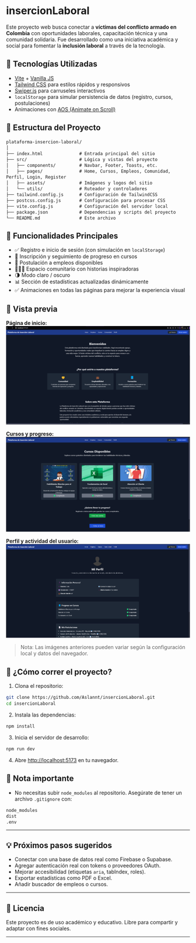 # insercionLaboral

Este proyecto web busca conectar a **víctimas del conflicto armado en Colombia** con oportunidades laborales, capacitación técnica y una comunidad solidaria. Fue desarrollado como una iniciativa académica y social para fomentar la **inclusión laboral** a través de la tecnología.

## 🚀 Tecnologías Utilizadas

- [Vite](https://vitejs.dev/) + [Vanilla JS](https://developer.mozilla.org/es/docs/Web/JavaScript)
- [Tailwind CSS](https://tailwindcss.com/) para estilos rápidos y responsivos
- [Swiper.js](https://swiperjs.com/) para carruseles interactivos
- `localStorage` para simular persistencia de datos (registro, cursos, postulaciones)
- Animaciones con [AOS (Animate on Scroll)](https://michalsnik.github.io/aos/)

## 📂 Estructura del Proyecto

```
plataforma-insercion-laboral/
│
├── index.html              # Entrada principal del sitio
├── src/                    # Lógica y vistas del proyecto
│   ├── components/         # Navbar, Footer, Toasts, etc.
│   ├── pages/              # Home, Cursos, Empleos, Comunidad, Perfil, Login, Register
│   ├── assets/             # Imágenes y logos del sitio
│   └── utils/              # Ruteador y controladores
├── tailwind.config.js      # Configuración de TailwindCSS
├── postcss.config.js       # Configuración para procesar CSS
├── vite.config.js          # Configuración del servidor local
├── package.json            # Dependencias y scripts del proyecto
└── README.md               # Este archivo
```

## 🧠 Funcionalidades Principales

- ✅ Registro e inicio de sesión (con simulación en `localStorage`)
- 📘 Inscripción y seguimiento de progreso en cursos
- 💼 Postulación a empleos disponibles
- 🧑‍🤝‍🧑 Espacio comunitario con historias inspiradoras
- 🌗 Modo claro / oscuro
- 📊 Sección de estadísticas actualizadas dinámicamente
- ✅ Animaciones en todas las páginas para mejorar la experiencia visual

## 📸 Vista previa

**Página de inicio:**
![Vista de inicio](./src/assets/img/capturas/inicio.png)

**Cursos y progreso:**
![Vista cursos](./src/assets/img/capturas/cursos.png)

**Perfil y actividad del usuario:**
![Vista perfil](./src/assets/img/capturas/perfil.png)

> Nota: Las imágenes anteriores pueden variar según la configuración local y datos del navegador.

## 🧪 ¿Cómo correr el proyecto?

1. Clona el repositorio:

```bash
git clone https://github.com/Aslannt/insercionLaboral.git
cd insercionLaboral
```

2. Instala las dependencias:

```bash
npm install
```

3. Inicia el servidor de desarrollo:

```bash
npm run dev
```

4. Abre [http://localhost:5173](http://localhost:5173) en tu navegador.

## 🧾 Nota importante

- No necesitas subir `node_modules` al repositorio. Asegúrate de tener un archivo `.gitignore` con:

```
node_modules
dist
.env
```

---

## 💡 Próximos pasos sugeridos

- Conectar con una base de datos real como Firebase o Supabase.
- Agregar autenticación real con tokens o proveedores OAuth.
- Mejorar accesibilidad (etiquetas `aria`, tabIndex, roles).
- Exportar estadísticas como PDF o Excel.
- Añadir buscador de empleos o cursos.

---

## 📜 Licencia

Este proyecto es de uso académico y educativo. Libre para compartir y adaptar con fines sociales.

---
